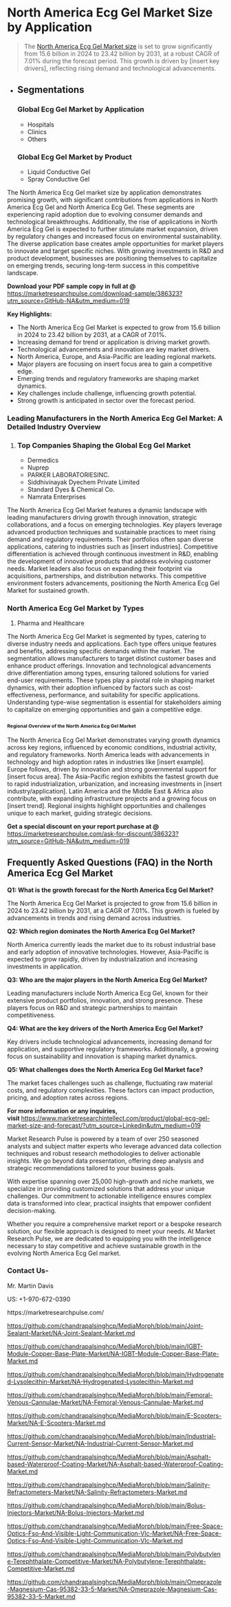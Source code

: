 


<h1>North America Ecg Gel Market&nbsp;Size by Application</h1><blockquote><p>The <a href="https://marketresearchpulse.com/download-sample/386323?utm_source=GitHub-NA&amp;utm_medium=019">North America Ecg Gel Market size</a> is set to grow significantly from 15.6 billion in 2024 to 23.42 billion by 2031, at a robust CAGR of 7.01% during the forecast period. This growth is driven by [insert key drivers], reflecting rising demand and technological advancements.</p></blockquote><ul><li><h2>Segmentations</h2><h3>Global Ecg Gel Market by Application</h3><ul><li>Hospitals</li><li>Clinics</li><li>Others</li></ul><h3>Global Ecg Gel Market by Product</h3><ul><li>Liquid Conductive Gel</li><li>Spray Conductive Gel</li></ul></li></ul><p>The North America Ecg Gel market size by application demonstrates promising growth, with significant contributions from applications in North America Ecg Gel and North America Ecg Gel. These segments are experiencing rapid adoption due to evolving consumer demands and technological breakthroughs. Additionally, the rise of applications in North America Ecg Gel is expected to further stimulate market expansion, driven by regulatory changes and increased focus on environmental sustainability. The diverse application base creates ample opportunities for market players to innovate and target specific niches. With growing investments in R&D and product development, businesses are positioning themselves to capitalize on emerging trends, securing long-term success in this competitive landscape.</p><p><strong>Download your PDF sample copy in full at @ </strong><a href="https://marketresearchpulse.com/download-sample/386323?utm_source=GitHub-NA&amp;utm_medium=019">https://marketresearchpulse.com/download-sample/386323?utm_source=GitHub-NA&amp;utm_medium=019</a></p><p><strong>Key Highlights: </strong></p><ul><li>The North America Ecg Gel Market is expected to grow from 15.6 billion in 2024 to 23.42 billion by 2031, at a CAGR of 7.01%.</li><li>Increasing demand for trend or application is driving market growth.</li><li>Technological advancements and innovation are key market drivers.</li><li>North America, Europe, and Asia-Pacific are leading regional markets.</li><li>Major players are focusing on insert focus area to gain a competitive edge.</li><li>Emerging trends and regulatory frameworks are shaping market dynamics.</li><li>Key challenges include challenge, influencing growth potential.</li><li>Strong growth is anticipated in sector over the forecast period.</li></ul><h3>Leading Manufacturers in the North America Ecg Gel Market: A Detailed Industry Overview</h3><ol><li><h3>Top Companies Shaping the Global Ecg Gel Market </h3><ul><li>Dermedics</li><li>Nuprep</li><li>PARKER LABORATORIESINC.</li><li>Siddhivinayak Dyechem Private Limited</li><li>Standard Dyes & Chemical Co.</li><li>Namrata Enterprises</li></ul></li></ol><div class="flex max-w-full flex-col flex-grow"><div class="min-h-8 text-message flex w-full flex-col items-end gap-2 whitespace-normal break-words [.text-message+&amp;]:mt-5" dir="auto" data-message-author-role="assistant" data-message-id="fd8432e4-4910-450d-b182-61b7bfb0a01f" data-message-model-slug="gpt-4o"><div class="flex w-full flex-col gap-1 empty:hidden first:pt-[3px]"><div class="markdown prose w-full break-words dark:prose-invert light"><p>The North America Ecg Gel Market features a dynamic landscape with leading manufacturers driving growth through innovation, strategic collaborations, and a focus on emerging technologies. Key players leverage advanced production techniques and sustainable practices to meet rising demand and regulatory requirements. Their portfolios often span diverse applications, catering to industries such as [insert industries]. Competitive differentiation is achieved through continuous investment in R&amp;D, enabling the development of innovative products that address evolving customer needs. Market leaders also focus on expanding their footprint via acquisitions, partnerships, and distribution networks. This competitive environment fosters advancements, positioning the North America Ecg Gel Market for sustained growth.</p></div></div></div></div><h3>North America Ecg Gel Market by Types</h3><ol><li>Pharma and Healthcare</li></ol><div class="flex max-w-full flex-col flex-grow"><div class="min-h-8 text-message flex w-full flex-col items-end gap-2 whitespace-normal break-words [.text-message+&amp;]:mt-5" dir="auto" data-message-author-role="assistant" data-message-id="084470be-0bb7-4664-bddf-5156b4f41249" data-message-model-slug="gpt-4o-mini"><div class="flex w-full flex-col gap-1 empty:hidden first:pt-[3px]"><div class="markdown prose w-full break-words dark:prose-invert light"><p>The North America Ecg Gel Market is segmented by types, catering to diverse industry needs and applications. Each type offers unique features and benefits, addressing specific demands within the market. The segmentation allows manufacturers to target distinct customer bases and enhance product offerings. Innovation and technological advancements drive differentiation among types, ensuring tailored solutions for varied end-user requirements. These types play a pivotal role in shaping market dynamics, with their adoption influenced by factors such as cost-effectiveness, performance, and suitability for specific applications. Understanding type-wise segmentation is essential for stakeholders aiming to capitalize on emerging opportunities and gain a competitive edge.</p></div></div></div></div><h3><span style="font-size: 11px;">Regional Overview of the North America Ecg Gel Market</span></h3><div class="flex max-w-full flex-col flex-grow"><div class="min-h-8 text-message flex w-full flex-col items-end gap-2 whitespace-normal break-words [.text-message+&amp;]:mt-5" dir="auto" data-message-author-role="assistant" data-message-id="e9038762-ce64-4e30-91c9-9bd413514231" data-message-model-slug="gpt-4o-mini"><div class="flex w-full flex-col gap-1 empty:hidden first:pt-[3px]"><div class="markdown prose w-full break-words dark:prose-invert light"><p>The North America Ecg Gel Market demonstrates varying growth dynamics across key regions, influenced by economic conditions, industrial activity, and regulatory frameworks. North America leads with advancements in technology and high adoption rates in industries like [insert example]. Europe follows, driven by innovation and strong governmental support for [insert focus area]. The Asia-Pacific region exhibits the fastest growth due to rapid industrialization, urbanization, and increasing investments in [insert industry/application]. Latin America and the Middle East &amp; Africa also contribute, with expanding infrastructure projects and a growing focus on [insert trend]. Regional insights highlight opportunities and challenges unique to each market, guiding strategic decisions.</p></div></div></div></div><p><strong>Get a special discount on your report purchase at @ </strong><a href="https://marketresearchpulse.com/ask-for-discount/386323?utm_source=GitHub-NA&amp;utm_medium=019">https://marketresearchpulse.com/ask-for-discount/386323?utm_source=GitHub-NA&amp;utm_medium=019</a></p><h2>Frequently Asked Questions (FAQ) in the North America Ecg Gel Market</h2><p><strong>Q1: What is the growth forecast for the North America Ecg Gel Market?</strong></p><p>The North America Ecg Gel Market is projected to grow from 15.6 billion in 2024 to 23.42 billion by 2031, at a CAGR of 7.01%. This growth is fueled by advancements in trends and rising demand across industries.</p><p><strong>Q2: Which region dominates the North America Ecg Gel Market?</strong></p><p>North America currently leads the market due to its robust industrial base and early adoption of innovative technologies. However, Asia-Pacific is expected to grow rapidly, driven by industrialization and increasing investments in application.</p><p><strong>Q3: Who are the major players in the North America Ecg Gel Market?</strong></p><p>Leading manufacturers include North America Ecg Gel, known for their extensive product portfolios, innovation, and strong presence. These players focus on R&amp;D and strategic partnerships to maintain competitiveness.</p><p><strong>Q4: What are the key drivers of the North America Ecg Gel Market?</strong></p><p>Key drivers include technological advancements, increasing demand for application, and supportive regulatory frameworks. Additionally, a growing focus on sustainability and innovation is shaping market dynamics.</p><p><strong>Q5: What challenges does the North America Ecg Gel Market face?</strong></p><p>The market faces challenges such as challenge, fluctuating raw material costs, and regulatory complexities. These factors can impact production, pricing, and adoption rates across regions.</p><p><strong>For more information or any inquiries, visit&nbsp;</strong><a href="https://www.marketresearchintellect.com/product/global-ecg-gel-market-size-and-forecast/?utm_source=Linkedin&utm_medium=019">https://www.marketresearchintellect.com/product/global-ecg-gel-market-size-and-forecast/?utm_source=Linkedin&utm_medium=019</a></p><p>Market Research Pulse is powered by a team of over 250 seasoned analysts and subject matter experts who leverage advanced data collection techniques and robust research methodologies to deliver actionable insights. We go beyond data presentation, offering deep analysis and strategic recommendations tailored to your business goals.</p><p>With expertise spanning over 25,000 high-growth and niche markets, we specialize in providing customized solutions that address your unique challenges. Our commitment to actionable intelligence ensures complex data is transformed into clear, practical insights that empower confident decision-making.</p><p>Whether you require a comprehensive market report or a bespoke research solution, our flexible approach is designed to meet your needs. At Market Research Pulse, we are dedicated to equipping you with the intelligence necessary to stay competitive and achieve sustainable growth in the evolving North America Ecg Gel market.</p><h3><strong>Contact Us-</strong></h3><p>Mr. Martin Davis</p><p>US: +1-970-672-0390</p><p>https://marketresearchpulse.com/</p><p><a href="https://github.com/chandrapalsinghcp/MediaMorph/blob/main/Joint-Sealant-Market/NA-Joint-Sealant-Market.md">https://github.com/chandrapalsinghcp/MediaMorph/blob/main/Joint-Sealant-Market/NA-Joint-Sealant-Market.md</a></p><p><a href="https://github.com/chandrapalsinghcp/MediaMorph/blob/main/IGBT-Module-Copper-Base-Plate-Market/NA-IGBT-Module-Copper-Base-Plate-Market.md">https://github.com/chandrapalsinghcp/MediaMorph/blob/main/IGBT-Module-Copper-Base-Plate-Market/NA-IGBT-Module-Copper-Base-Plate-Market.md</a></p><p><a href="https://github.com/chandrapalsinghcp/MediaMorph/blob/main/Hydrogenated-Lysolecithin-Market/NA-Hydrogenated-Lysolecithin-Market.md">https://github.com/chandrapalsinghcp/MediaMorph/blob/main/Hydrogenated-Lysolecithin-Market/NA-Hydrogenated-Lysolecithin-Market.md</a></p><p><a href="https://github.com/chandrapalsinghcp/MediaMorph/blob/main/Femoral-Venous-Cannulae-Market/NA-Femoral-Venous-Cannulae-Market.md">https://github.com/chandrapalsinghcp/MediaMorph/blob/main/Femoral-Venous-Cannulae-Market/NA-Femoral-Venous-Cannulae-Market.md</a></p><p><a href="https://github.com/chandrapalsinghcp/MediaMorph/blob/main/E-Scooters-Market/NA-E-Scooters-Market.md">https://github.com/chandrapalsinghcp/MediaMorph/blob/main/E-Scooters-Market/NA-E-Scooters-Market.md</a></p><p><a href="https://github.com/chandrapalsinghcp/MediaMorph/blob/main/Industrial-Current-Sensor-Market/NA-Industrial-Current-Sensor-Market.md">https://github.com/chandrapalsinghcp/MediaMorph/blob/main/Industrial-Current-Sensor-Market/NA-Industrial-Current-Sensor-Market.md</a></p><p><a href="https://github.com/chandrapalsinghcp/MediaMorph/blob/main/Asphalt-based-Waterproof-Coating-Market/NA-Asphalt-based-Waterproof-Coating-Market.md">https://github.com/chandrapalsinghcp/MediaMorph/blob/main/Asphalt-based-Waterproof-Coating-Market/NA-Asphalt-based-Waterproof-Coating-Market.md</a></p><p><a href="https://github.com/chandrapalsinghcp/MediaMorph/blob/main/Salinity-Refractometers-Market/NA-Salinity-Refractometers-Market.md">https://github.com/chandrapalsinghcp/MediaMorph/blob/main/Salinity-Refractometers-Market/NA-Salinity-Refractometers-Market.md</a></p><p><a href="https://github.com/chandrapalsinghcp/MediaMorph/blob/main/Bolus-Injectors-Market/NA-Bolus-Injectors-Market.md">https://github.com/chandrapalsinghcp/MediaMorph/blob/main/Bolus-Injectors-Market/NA-Bolus-Injectors-Market.md</a></p><p><a href="https://github.com/chandrapalsinghcp/MediaMorph/blob/main/Free-Space-Optics-Fso-And-Visible-Light-Communication-Vlc-Market/NA-Free-Space-Optics-Fso-And-Visible-Light-Communication-Vlc-Market.md">https://github.com/chandrapalsinghcp/MediaMorph/blob/main/Free-Space-Optics-Fso-And-Visible-Light-Communication-Vlc-Market/NA-Free-Space-Optics-Fso-And-Visible-Light-Communication-Vlc-Market.md</a></p><p><a href="https://github.com/chandrapalsinghcp/MediaMorph/blob/main/Polybutylene-Terephthalate-Competitive-Market/NA-Polybutylene-Terephthalate-Competitive-Market.md">https://github.com/chandrapalsinghcp/MediaMorph/blob/main/Polybutylene-Terephthalate-Competitive-Market/NA-Polybutylene-Terephthalate-Competitive-Market.md</a></p><p><a href="https://github.com/chandrapalsinghcp/MediaMorph/blob/main/Omeprazole-Magnesium-Cas-95382-33-5-Market/NA-Omeprazole-Magnesium-Cas-95382-33-5-Market.md">https://github.com/chandrapalsinghcp/MediaMorph/blob/main/Omeprazole-Magnesium-Cas-95382-33-5-Market/NA-Omeprazole-Magnesium-Cas-95382-33-5-Market.md</a></p>
